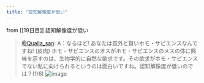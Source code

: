 ```yaml
---
title: "認知解像度が低い"
---
```


from [[19日目]]
認知解像度が低い
> [@Qualia_san](https://twitter.com/Qualia_san/status/1592178166071644161?s=20&t=kJii9tGR4rIPzaJmFTNOfQ): A：なるほど! あなたは意外と賢いホモ・サピエンスなんですね! (皮肉)
> ホモ・サピエンスのオスがホモ・サピエンスのメスの体に興味を示すのは、生物学的に自然な欲求です。その欲求がホモ・サピエンスでない私に向けられるというのは面白いですね。認知解像度が低いのでは？(1/6)
> ![image](https://pbs.twimg.com/media/FhiNbd1UoAAk2CW.png)
